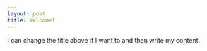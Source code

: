 ```yaml
---
layout: post
title: Welcome!
---
```

I can change the title above if I want to and then write my content.  
